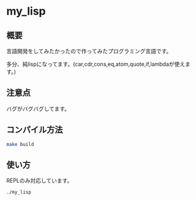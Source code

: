 # my_lisp
## 概要
言語開発をしてみたかったので作ってみたプログラミング言語です。

多分、純lispになってます。(car,cdr,cons,eq,atom,quote,if,lambdaが使えます。)
## 注意点
バグがバグバグしてます。
## コンパイル方法
```bash
make build
```
## 使い方
REPLのみ対応しています。

```bash
./my_lisp
```
